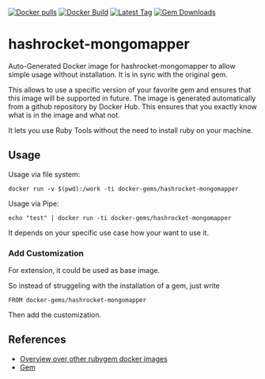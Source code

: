 [![Docker pulls](https://img.shields.io/docker/pulls/rubygem/hashrocket-mongomapper.svg)](https://hub.docker.com/r/rubygem/hashrocket-mongomapper/)
[![Docker Build](https://img.shields.io/docker/automated/rubygem/hashrocket-mongomapper.svg)](https://hub.docker.com/r/rubygem/hashrocket-mongomapper/)
[![Latest Tag](https://img.shields.io/github/tag/docker-rubygem/hashrocket-mongomapper.svg)](https://hub.docker.com/r/rubygem/hashrocket-mongomapper/)
[![Gem Downloads](https://img.shields.io/gem/dt/hashrocket-mongomapper.svg)](https://rubygems.org/gems/hashrocket-mongomapper/)
# hashrocket-mongomapper

Auto-Generated Docker image for hashrocket-mongomapper to allow simple usage without installation.
It is in sync with the original gem.

This allows to use a specific version of your favorite gem and ensures that this image will be supported in future.
The image is generated automatically from a github repository by Docker Hub.
This ensures that you exactly know what is in the image and what not.

It lets you use Ruby Tools without the need to install ruby on your machine.

## Usage

Usage via file system:

`docker run -v $(pwd):/work -ti docker-gems/hashrocket-mongomapper`

Usage via Pipe:

`echo "test" | docker run -ti docker-gems/hashrocket-mongomapper`

It depends on your specific use case how your want to use it.

### Add Customization

For extension, it could be used as base image.

So instead of struggeling with the installation of a gem, just write

`FROM docker-gems/hashrocket-mongomapper`

Then add the customization.

## References

 - [Overview over other rubygem docker images](https://github.com/thinkbot/docker-rubygem)
 - [Gem](https://rubygems.org/gems/hashrocket-mongomapper/)

